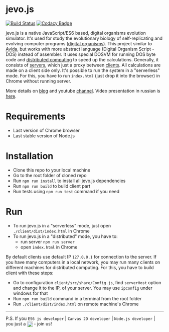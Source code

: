 # jevo.js
[![Build Status](https://travis-ci.org/tmptrash/jevo.js.svg?branch=master)](https://travis-ci.org/tmptrash/jevo.js) [![Codacy Badge](https://api.codacy.com/project/badge/Grade/9bd160adb2da4ea08ff64ea8c4dbe14e)](https://www.codacy.com/app/tmptrash/jevo.js?utm_source=github.com&amp;utm_medium=referral&amp;utm_content=tmptrash/jevo.js&amp;utm_campaign=Badge_Grade)

jevo.js is a native JavaScript/ES6 based, digital organisms evolution simulator. It's used for study the evolutionary biology of self-replicating and evolving computer programs ([digital organisms](https://en.wikipedia.org/wiki/Digital_organism)). This project similar to [Avida](https://en.wikipedia.org/wiki/Avida), but works with more abstract language (Digital Organism Script - DOS) instead of assembler. It uses special DOSVM for running DOS byte code and [distributed computing](https://en.wikipedia.org/wiki/Distributed_computing) to speed up the calculations. Generally, it consists of [servers](https://github.com/tmptrash/jevo.js/tree/v0.2/server/src), which just a proxy between [clients](https://github.com/tmptrash/jevo.js/tree/v0.2/client/src). All calculations are made on a client side only.  It's possible to run the system in a "serverless" mode. For this, you have to run `index.html` (just drop it into the browser) in Chrome without running server.

More details on [blog](https://jevosite.wordpress.com) and youtube [channel](https://www.youtube.com/playlist?list=PL1NiKjXMaBimPuybPIXkVuO1MYy53XcdW). Video presentation in russian is [here](https://www.youtube.com/watch?v=9ykr9KzcKq8).

# Requirements
- Last version of Chrome browser
- Last stable version of Node.js

# Installation
- Clone this repo to your local machine
- Go to the root folder of cloned repo
- Run `npm run install` to install all jevo.js dependencies
- Run `npm run build` to build client part
- Run tests using `npm run test` command if you need

# Run
- To run jevo.js in a "serverless" mode, just open `./client/dist/index.html` in Chrome
- To run jevo.js in a "distributed" mode, you have to:
    - run server `npm run server`
    - open `index.html` in Chrome

By default clients use default IP `127.0.0.1` for connection to the server. If you have many computers in a local network, you may run many clients on different machines for distributed computing. For this, you have to build client with these steps:
- Go to configuration `client/src/share/Config.js`, find `serverHost` option and change it to the IP, of your server. You may use `ipconfig` under windows for that
- Run `npm run build` command in a terminal from the root folder
- Run `./client/dist/index.html` on remote machine's Chrome

___
P.S. If you `ES6 js developer` | `Canvas 2D developer` | `Node.js developer` | you just a <img align="center" width="18" height="18" src="https://github.com/tmptrash/jevo.js/raw/v0.2/assets/ninja-icon.png"> - join us!